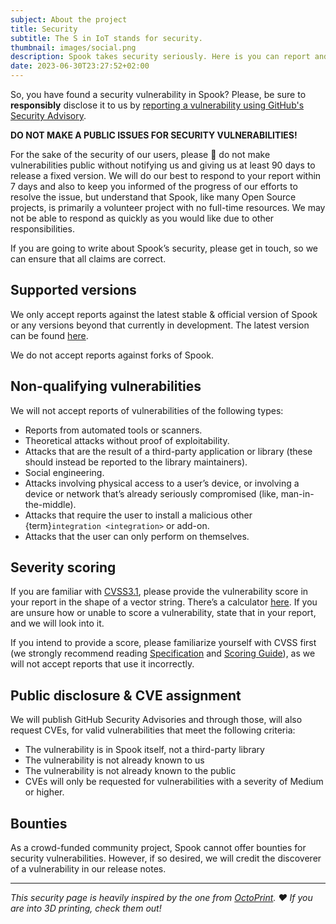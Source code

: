 ```yaml
---
subject: About the project
title: Security
subtitle: The S in IoT stands for security.
thumbnail: images/social.png
description: Spook takes security seriously. Here is you can report and how we handle security vulnerabilities.
date: 2023-06-30T23:27:52+02:00
---
```


So, you have found a security vulnerability in Spook? Please, be sure to **responsibly** disclose it to us by [reporting a vulnerability using GitHub's Security Advisory](https://github.com/frenck/spook/security/advisories/new).

**DO NOT MAKE A PUBLIC ISSUES FOR SECURITY VULNERABILITIES!**

For the sake of the security of our users, please 🙏 do not make vulnerabilities public without notifying us and giving us at least 90 days to release a fixed version. We will do our best to respond to your report within 7 days and also to keep you informed of the progress of our efforts to resolve the issue, but understand that Spook, like many Open Source projects, is primarily a volunteer project with no full-time resources. We may not be able to respond as quickly as you would like due to other responsibilities.

If you are going to write about Spook’s security, please get in touch, so we can ensure that all claims are correct.

## Supported versions

We only accept reports against the latest stable & official version of Spook or any versions beyond that currently in development. The latest version can be found [here](https://github.com/frenck/spook/releases/latest).

We do not accept reports against forks of Spook.

## Non-qualifying vulnerabilities

We will not accept reports of vulnerabilities of the following types:

- Reports from automated tools or scanners.
- Theoretical attacks without proof of exploitability.
- Attacks that are the result of a third-party application or library (these should instead be reported to the library maintainers).
- Social engineering.
- Attacks involving physical access to a user’s device, or involving a device or network that’s already seriously compromised (like, man-in-the-middle).
- Attacks that require the user to install a malicious other {term}`integration <integration>` or add-on.
- Attacks that the user can only perform on themselves.

## Severity scoring

If you are familiar with [CVSS3.1](https://www.first.org/cvss/v3.1/specification-document), please provide the vulnerability score in your report in the shape of a vector string. There’s a calculator [here](https://www.first.org/cvss/calculator/3.1). If you are unsure how or unable to score a vulnerability, state that in your report, and we will look into it.

If you intend to provide a score, please familiarize yourself with CVSS first (we strongly recommend reading [Specification](https://www.first.org/cvss/v3.1/specification-document) and [Scoring Guide](https://www.first.org/cvss/v3.1/user-guide#Scoring-Guide)), as we will not accept reports that use it incorrectly.

## Public disclosure & CVE assignment

We will publish GitHub Security Advisories and through those, will also request CVEs, for valid vulnerabilities that meet the following criteria:

- The vulnerability is in Spook itself, not a third-party library
- The vulnerability is not already known to us
- The vulnerability is not already known to the public
- CVEs will only be requested for vulnerabilities with a severity of Medium or higher.

## Bounties

As a crowd-funded community project, Spook cannot offer bounties for security vulnerabilities. However, if so desired, we will credit the discoverer of a vulnerability in our release notes.

---

_This security page is heavily inspired by the one from [OctoPrint](https://octoprint.org). ❤️ If you are into 3D printing, check them out!_
